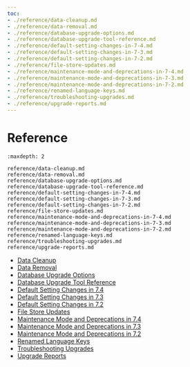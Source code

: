 ```yaml
---
toc:
- ./reference/data-cleanup.md
- ./reference/data-removal.md
- ./reference/database-upgrade-options.md
- ./reference/database-upgrade-tool-reference.md
- ./reference/default-setting-changes-in-7-4.md
- ./reference/default-setting-changes-in-7-3.md
- ./reference/default-setting-changes-in-7-2.md
- ./reference/file-store-updates.md
- ./reference/maintenance-mode-and-deprecations-in-7-4.md
- ./reference/maintenance-mode-and-deprecations-in-7-3.md
- ./reference/maintenance-mode-and-deprecations-in-7-2.md
- ./reference/renamed-language-keys.md
- ./reference/troubleshooting-upgrades.md
- ./reference/upgrade-reports.md
---
```

# Reference

```{toctree}
:maxdepth: 2

reference/data-cleanup.md
reference/data-removal.md
reference/database-upgrade-options.md
reference/database-upgrade-tool-reference.md
reference/default-setting-changes-in-7-4.md
reference/default-setting-changes-in-7-3.md
reference/default-setting-changes-in-7-2.md
reference/file-store-updates.md
reference/maintenance-mode-and-deprecations-in-7-4.md
reference/maintenance-mode-and-deprecations-in-7-3.md
reference/maintenance-mode-and-deprecations-in-7-2.md
reference/renamed-language-keys.md
reference/troubleshooting-upgrades.md
reference/upgrade-reports.md
```

* [Data Cleanup](./reference/data-cleanup.md)
* [Data Removal](./reference/data-removal.md)
* [Database Upgrade Options](./reference/database-upgrade-options.md)
* [Database Upgrade Tool Reference](./reference/database-upgrade-tool-reference.md)
* [Default Setting Changes in 7.4](./reference/default-setting-changes-in-7-4.md)
* [Default Setting Changes in 7.3](./reference/default-setting-changes-in-7-3.md)
* [Default Setting Changes in 7.2](./reference/default-setting-changes-in-7-2.md)
* [File Store Updates](./reference/file-store-updates.md)
* [Maintenance Mode and Deprecations in 7.4](./reference/maintenance-mode-and-deprecations-in-7-4.md)
* [Maintenance Mode and Deprecations in 7.3](./reference/maintenance-mode-and-deprecations-in-7-3.md)
* [Maintenance Mode and Deprecations in 7.2](./reference/maintenance-mode-and-deprecations-in-7-2.md)
* [Renamed Language Keys](./reference/renamed-language-keys.md)
* [Troubleshooting Upgrades](./reference/troubleshooting-upgrades.md)
* [Upgrade Reports](./reference/upgrade-reports.md)